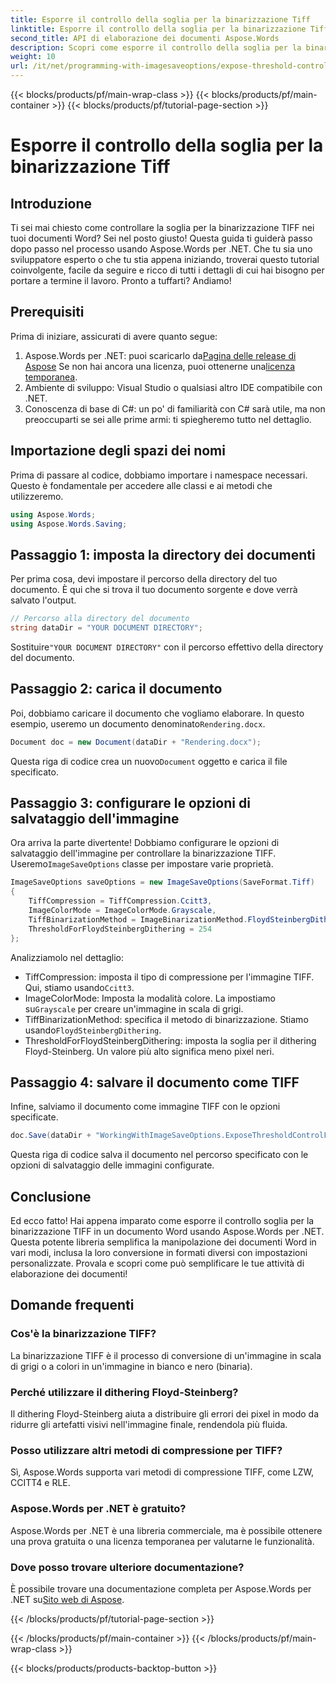 ```yaml
---
title: Esporre il controllo della soglia per la binarizzazione Tiff
linktitle: Esporre il controllo della soglia per la binarizzazione Tiff
second_title: API di elaborazione dei documenti Aspose.Words
description: Scopri come esporre il controllo della soglia per la binarizzazione TIFF nei documenti Word utilizzando Aspose.Words per .NET con questa guida completa passo dopo passo.
weight: 10
url: /it/net/programming-with-imagesaveoptions/expose-threshold-control-for-tiff-binarization/
---
```


{{< blocks/products/pf/main-wrap-class >}}
{{< blocks/products/pf/main-container >}}
{{< blocks/products/pf/tutorial-page-section >}}

# Esporre il controllo della soglia per la binarizzazione Tiff

## Introduzione

Ti sei mai chiesto come controllare la soglia per la binarizzazione TIFF nei tuoi documenti Word? Sei nel posto giusto! Questa guida ti guiderà passo dopo passo nel processo usando Aspose.Words per .NET. Che tu sia uno sviluppatore esperto o che tu stia appena iniziando, troverai questo tutorial coinvolgente, facile da seguire e ricco di tutti i dettagli di cui hai bisogno per portare a termine il lavoro. Pronto a tuffarti? Andiamo!

## Prerequisiti

Prima di iniziare, assicurati di avere quanto segue:

1.  Aspose.Words per .NET: puoi scaricarlo da[Pagina delle release di Aspose](https://releases.aspose.com/words/net/) Se non hai ancora una licenza, puoi ottenerne una[licenza temporanea](https://purchase.aspose.com/temporary-license/).
2. Ambiente di sviluppo: Visual Studio o qualsiasi altro IDE compatibile con .NET.
3. Conoscenza di base di C#: un po' di familiarità con C# sarà utile, ma non preoccuparti se sei alle prime armi: ti spiegheremo tutto nel dettaglio.

## Importazione degli spazi dei nomi

Prima di passare al codice, dobbiamo importare i namespace necessari. Questo è fondamentale per accedere alle classi e ai metodi che utilizzeremo.

```csharp
using Aspose.Words;
using Aspose.Words.Saving;
```

## Passaggio 1: imposta la directory dei documenti

Per prima cosa, devi impostare il percorso della directory del tuo documento. È qui che si trova il tuo documento sorgente e dove verrà salvato l'output.

```csharp
// Percorso alla directory del documento
string dataDir = "YOUR DOCUMENT DIRECTORY";
```

 Sostituire`"YOUR DOCUMENT DIRECTORY"` con il percorso effettivo della directory del documento.

## Passaggio 2: carica il documento

 Poi, dobbiamo caricare il documento che vogliamo elaborare. In questo esempio, useremo un documento denominato`Rendering.docx`.

```csharp
Document doc = new Document(dataDir + "Rendering.docx");
```

 Questa riga di codice crea un nuovo`Document` oggetto e carica il file specificato.

## Passaggio 3: configurare le opzioni di salvataggio dell'immagine

 Ora arriva la parte divertente! Dobbiamo configurare le opzioni di salvataggio dell'immagine per controllare la binarizzazione TIFF. Useremo`ImageSaveOptions` classe per impostare varie proprietà.

```csharp
ImageSaveOptions saveOptions = new ImageSaveOptions(SaveFormat.Tiff)
{
    TiffCompression = TiffCompression.Ccitt3,
    ImageColorMode = ImageColorMode.Grayscale,
    TiffBinarizationMethod = ImageBinarizationMethod.FloydSteinbergDithering,
    ThresholdForFloydSteinbergDithering = 254
};
```

Analizziamolo nel dettaglio:
-  TiffCompression: imposta il tipo di compressione per l'immagine TIFF. Qui, stiamo usando`Ccitt3`.
-  ImageColorMode: Imposta la modalità colore. La impostiamo su`Grayscale` per creare un'immagine in scala di grigi.
-  TiffBinarizationMethod: specifica il metodo di binarizzazione. Stiamo usando`FloydSteinbergDithering`.
- ThresholdForFloydSteinbergDithering: imposta la soglia per il dithering Floyd-Steinberg. Un valore più alto significa meno pixel neri.

## Passaggio 4: salvare il documento come TIFF

Infine, salviamo il documento come immagine TIFF con le opzioni specificate.

```csharp
doc.Save(dataDir + "WorkingWithImageSaveOptions.ExposeThresholdControlForTiffBinarization.tiff", saveOptions);
```

Questa riga di codice salva il documento nel percorso specificato con le opzioni di salvataggio delle immagini configurate.

## Conclusione

Ed ecco fatto! Hai appena imparato come esporre il controllo soglia per la binarizzazione TIFF in un documento Word usando Aspose.Words per .NET. Questa potente libreria semplifica la manipolazione dei documenti Word in vari modi, inclusa la loro conversione in formati diversi con impostazioni personalizzate. Provala e scopri come può semplificare le tue attività di elaborazione dei documenti!

## Domande frequenti

### Cos'è la binarizzazione TIFF?
La binarizzazione TIFF è il processo di conversione di un'immagine in scala di grigi o a colori in un'immagine in bianco e nero (binaria).

### Perché utilizzare il dithering Floyd-Steinberg?
Il dithering Floyd-Steinberg aiuta a distribuire gli errori dei pixel in modo da ridurre gli artefatti visivi nell'immagine finale, rendendola più fluida.

### Posso utilizzare altri metodi di compressione per TIFF?
Sì, Aspose.Words supporta vari metodi di compressione TIFF, come LZW, CCITT4 e RLE.

### Aspose.Words per .NET è gratuito?
Aspose.Words per .NET è una libreria commerciale, ma è possibile ottenere una prova gratuita o una licenza temporanea per valutarne le funzionalità.

### Dove posso trovare ulteriore documentazione?
 È possibile trovare una documentazione completa per Aspose.Words per .NET su[Sito web di Aspose](https://reference.aspose.com/words/net/).

{{< /blocks/products/pf/tutorial-page-section >}}

{{< /blocks/products/pf/main-container >}}
{{< /blocks/products/pf/main-wrap-class >}}

{{< blocks/products/products-backtop-button >}}
